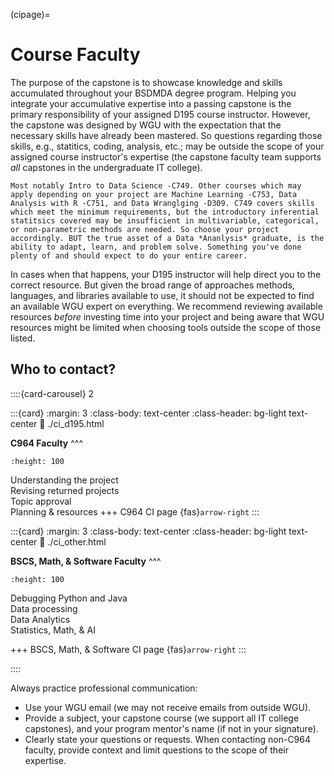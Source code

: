 (cipage)=
# Course Faculty
<!-- hack to open links in new tab -->
<head>
    <base target="_blank">
</head>

The purpose of the capstone is to showcase knowledge and skills accumulated throughout your BSDMDA degree program. Helping you integrate your accumulative expertise into a passing capstone is the primary responsibility of your assigned D195 course instructor. However, the capstone was designed by WGU with the expectation that the necessary skills have already been mastered. So questions regarding those skills, e.g., statitics, coding, analysis, etc.; may be outside the scope of your assigned course instructor's expertise (the capstone faculty team supports *all* capstones in the undergraduate IT college).

```{margin}  Which courses are these skills covered?
Most notably Intro to Data Science -C749. Other courses which may apply depending on your project are Machine Learning -C753, Data Analysis with R -C751, and Data Wranglging -D309. C749 covers skills which meet the minimum requirements, but the introductory inferential statitsics covered may be insufficient in multivariable, categorical, or non-parametric methods are needed. So choose your project accordingly. BUT the true asset of a Data *Ananlysis* graduate, is the ability to adapt, learn, and problem solve. Something you've done plenty of and should expect to do your entire career.    
```

In cases when that happens, your D195 instructor will help direct you to the correct resource. But given the broad range of approaches methods, languages, and libraries available to use, it should not be expected to find an available WGU expert on everything. We recommend reviewing available resources *before* investing time into your project and being aware that WGU resources might be limited when choosing tools outside the scope of those listed.

## Who to contact?

::::{card-carousel} 2

:::{card}
:margin: 3
:class-body: text-center
:class-header: bg-light text-center
:link: ./ci_d195.html

**C964 Faculty**
^^^
```{image} ./url_images/virtual_meeting1.jpg
:height: 100
```
Understanding the project<br>
Revising returned projects<br>
Topic approval<br>
Planning & resources
+++
C964 CI page {fas}`arrow-right`
:::

:::{card}
:margin: 3
:class-body: text-center
:class-header: bg-light text-center
:link: ./ci_other.html

**BSCS, Math, & Software Faculty**
^^^
```{image} ./url_images/debug1.jpg
:height: 100
```
Debugging Python and Java <br>
Data processing <br>
Data Analytics <br>
Statistics, Math, & AI 

+++
BSCS, Math, & Software CI page {fas}`arrow-right`
:::

::::

Always practice professional communication:

* Use your WGU email (we may not receive emails from outside WGU).
* Provide a subject, your capstone course (we support all IT college capstones), and your program mentor's name (if not in your signature).
* Clearly state your questions or requests. When contacting non-C964 faculty, provide context and limit questions to the scope of their expertise.  

